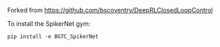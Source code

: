 Forked from https://github.com/bscoventry/DeepRLClosedLoopControl

To install the SpikerNet gym: 

```
pip install -e BGTC_SpikerNet
```